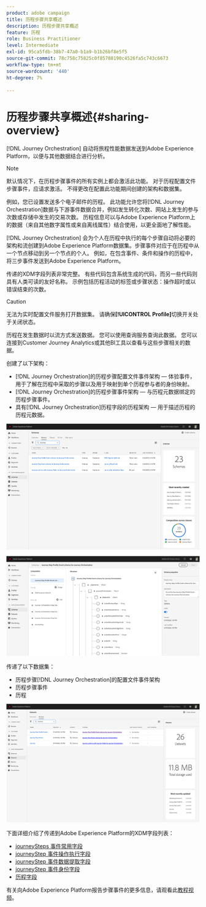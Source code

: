 ```yaml
---
product: adobe campaign
title: 历程步骤共享概述
description: 历程步骤共享概述
feature: 历程
role: Business Practitioner
level: Intermediate
exl-id: 95ca5fdb-38b7-47a0-b1a9-b1b26bf8e5f5
source-git-commit: 78c758c75825c0f85788190c4526fa5c743c6673
workflow-type: tm+mt
source-wordcount: '440'
ht-degree: 7%

---
```


# 历程步骤共享概述{#sharing-overview}

[!DNL Journey Orchestration] 自动将旅程性能数据发送到Adobe Experience Platform，以便与其他数据结合进行分析。

>[!NOTE]
>
>默认情况下，在历程步骤事件的所有实例上都会激活此功能。 对于历程配置文件步骤事件，应请求激活。 不得更改在配置此功能期间创建的架构和数据集。

例如，您已设置发送多个电子邮件的历程。 此功能允许您将[!DNL Journey Orchestration]数据与下游事件数据合并，例如发生转化次数、网站上发生的参与次数或存储中发生的交易次数。 历程信息可以与Adobe Experience Platform上的数据（来自其他数字属性或来自离线属性）结合使用，以更全面地了解性能。

[!DNL Journey Orchestration] 会为个人在历程中执行的每个步骤自动将必要的架构和流创建到Adobe Experience Platform数据集。步骤事件对应于在历程中从一个节点移动到另一个节点的个人。 例如，在包含事件、条件和操作的历程中，将三步事件发送到Adobe Experience Platform。

传递的XDM字段列表非常完整。 有些代码包含系统生成的代码，而另一些代码则具有人类可读的友好名称。 示例包括历程活动的标签或步骤状态：操作超时或以错误结束的次数。

>[!CAUTION]
>
>无法为实时配置文件服务打开数据集。 请确保&#x200B;**[!UICONTROL Profile]**&#x200B;切换开关处于关闭状态。

历程在发生数据时以流方式发送数据。 您可以使用查询服务查询此数据。 您可以连接到Customer Journey Analytics或其他BI工具以查看与这些步骤相关的数据。

创建了以下架构：

* [!DNL Journey Orchestration]的历程步骤配置文件事件架构 — 体验事件，用于了解在历程中采取的步骤以及用于映射到单个历程参与者的身份映射。
* [!DNL Journey Orchestration]的历程步骤事件架构 — 与历程元数据绑定的历程步骤事件。
* 具有[!DNL Journey Orchestration]历程字段的历程架构 — 用于描述历程的历程元数据。

![](../assets/sharing1.png)

![](../assets/sharing2.png)

传递了以下数据集：

* 历程步骤[!DNL Journey Orchestration]的配置文件事件架构
* 历程步骤事件
* 历程

![](../assets/sharing3.png)

下面详细介绍了传递到Adobe Experience Platform的XDM字段列表：

* [journeySteps 事件常用字段](../building-journeys/sharing-common-fields.md)
* [journeyStep 事件操作执行字段](../building-journeys/sharing-execution-fields.md)
* [journeyStep 事件数据提取字段](../building-journeys/sharing-fetch-fields.md)
* [journeyStep 事件身份字段](../building-journeys/sharing-identity-fields.md)
* [历程字段](../building-journeys/sharing-journey-fields.md)

有关向Adobe Experience Platform报告步骤事件的更多信息，请观看此[教程视频](https://experienceleague.adobe.com/docs/journey-orchestration-learn/tutorials/reporting-step-events-to-adobe-experience-platform.html)。
